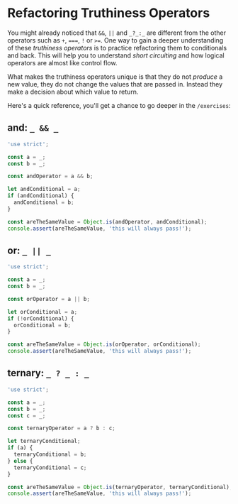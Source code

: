 # Refactoring Truthiness Operators

You might already noticed that `&&`, `||` and `_?_:_` are different from the
other operators such as `+`, `===`, `!` or `>=`. One way to gain a deeper
understanding of these _truthiness operators_ is to practice refactoring them to
conditionals and back. This will help you to understand _short circuiting_ and
how logical operators are almost like control flow.

What makes the truthiness operators unique is that they do not _produce_ a new
value, they do not change the values that are passed in. Instead they make a
decision about which value to return.

Here's a quick reference, you'll get a chance to go deeper in the `/exercises`:

## and: `_ && _`

```js
'use strict';

const a = _;
const b = _;

const andOperator = a && b;

let andConditional = a;
if (andConditional) {
  andConditional = b;
}

const areTheSameValue = Object.is(andOperator, andConditional);
console.assert(areTheSameValue, 'this will always pass!');
```

## or: `_ || _`

```js
'use strict';

const a = _;
const b = _;

const orOperator = a || b;

let orConditional = a;
if (!orConditional) {
  orConditional = b;
}

const areTheSameValue = Object.is(orOperator, orConditional);
console.assert(areTheSameValue, 'this will always pass!');
```

## ternary: `_ ? _ : _`

```js
'use strict';

const a = _;
const b = _;
const c = _;

const ternaryOperator = a ? b : c;

let ternaryConditional;
if (a) {
  ternaryConditional = b;
} else {
  ternaryConditional = c;
}

const areTheSameValue = Object.is(ternaryOperator, ternaryConditional);
console.assert(areTheSameValue, 'this will always pass!');
```
